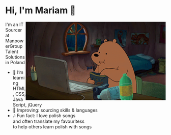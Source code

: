 # Hi, I'm Mariam 👋<br> 
<p><img src="https://github.com/darsaveli/Mariam/blob/main/1479814528_webarebears.gif" width="440px" align="right" style="max-width:100%;"</p>

I'm an IT Sourcer at <br> 
ManpowerGroup Talent Solutions in Poland<br>
<ul>
<li>🌱 I’m learning HTML, CSS, JavaScript, jQuery
<li>🔎 Improving: sourcing skills & languages</li>
<li>🎶 Fun fact: I love polish songs<br>
and often translate my favouritess<br>
to help others learn polish with songs</li>
</ul>
